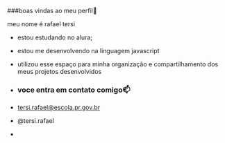 ###boas vindas ao meu perfil💙

meu nome é rafael tersi

- estou estudando no alura;
- estou me desenvolvendo na linguagem javascript
- utilizou esse espaço para minha organização e compartilhamento dos meus projetos desenvolvidos

- ### voce entra em contato comigo📫

- tersi.rafael@escola.pr.gov.br

- @tersi.rafael

- 

